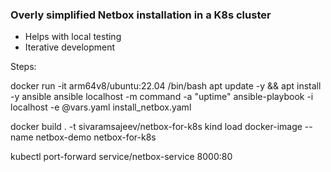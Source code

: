 ### Overly simplified Netbox installation in a K8s cluster
- Helps with local testing
- Iterative development



Steps:

docker run -it arm64v8/ubuntu:22.04 /bin/bash
apt update -y && apt install -y ansible
ansible localhost -m command -a "uptime"
ansible-playbook -i localhost -e @vars.yaml install_netbox.yaml


docker build . -t sivaramsajeev/netbox-for-k8s
kind load docker-image --name netbox-demo netbox-for-k8s

kubectl port-forward service/netbox-service 8000:80



